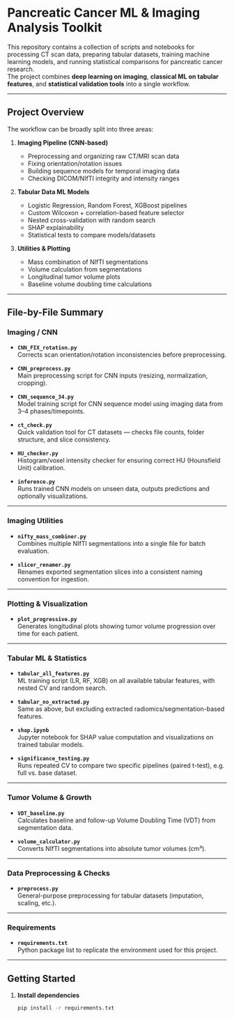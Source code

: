 # Pancreatic Cancer ML & Imaging Analysis Toolkit

This repository contains a collection of scripts and notebooks for processing CT scan data, preparing tabular datasets, training machine learning models, and running statistical comparisons for pancreatic cancer research.  
The project combines **deep learning on imaging**, **classical ML on tabular features**, and **statistical validation tools** into a single workflow.

---

## Project Overview

The workflow can be broadly split into three areas:

1. **Imaging Pipeline (CNN-based)**  
   - Preprocessing and organizing raw CT/MRI scan data  
   - Fixing orientation/rotation issues  
   - Building sequence models for temporal imaging data  
   - Checking DICOM/NIfTI integrity and intensity ranges

2. **Tabular Data ML Models**  
   - Logistic Regression, Random Forest, XGBoost pipelines  
   - Custom Wilcoxon + correlation-based feature selector  
   - Nested cross-validation with random search  
   - SHAP explainability  
   - Statistical tests to compare models/datasets

3. **Utilities & Plotting**  
   - Mass combination of NIfTI segmentations  
   - Volume calculation from segmentations  
   - Longitudinal tumor volume plots  
   - Baseline volume doubling time calculations

---

## File-by-File Summary

### Imaging / CNN
- **`CNN_FIX_rotation.py`**  
  Corrects scan orientation/rotation inconsistencies before preprocessing.
  
- **`CNN_preprocess.py`**  
  Main preprocessing script for CNN inputs (resizing, normalization, cropping).
  
- **`CNN_sequence_34.py`**  
  Model training script for CNN sequence model using imaging data from 3–4 phases/timepoints.
  
- **`ct_check.py`**  
  Quick validation tool for CT datasets — checks file counts, folder structure, and slice consistency.
  
- **`HU_checker.py`**  
  Histogram/voxel intensity checker for ensuring correct HU (Hounsfield Unit) calibration.
  
- **`inference.py`**  
  Runs trained CNN models on unseen data, outputs predictions and optionally visualizations.

---

### Imaging Utilities
- **`nifty_mass_combiner.py`**  
  Combines multiple NIfTI segmentations into a single file for batch evaluation.
  
- **`slicer_renamer.py`**  
  Renames exported segmentation slices into a consistent naming convention for ingestion.

---

### Plotting & Visualization
- **`plot_progressive.py`**  
  Generates longitudinal plots showing tumor volume progression over time for each patient.

---

### Tabular ML & Statistics
- **`tabular_all_features.py`**  
  ML training script (LR, RF, XGB) on all available tabular features, with nested CV and random search.
  
- **`tabular_no_extracted.py`**  
  Same as above, but excluding extracted radiomics/segmentation-based features.
  
- **`shap.ipynb`**  
  Jupyter notebook for SHAP value computation and visualizations on trained tabular models.
  
- **`significance_testing.py`**  
  Runs repeated CV to compare two specific pipelines (paired t-test), e.g. full vs. base dataset.

---

### Tumor Volume & Growth
- **`VDT_baseline.py`**  
  Calculates baseline and follow-up Volume Doubling Time (VDT) from segmentation data.
  
- **`volume_calculator.py`**  
  Converts NIfTI segmentations into absolute tumor volumes (cm³).

---

### Data Preprocessing & Checks
- **`preprocess.py`**  
  General-purpose preprocessing for tabular datasets (imputation, scaling, etc.).

---

### Requirements
- **`requirements.txt`**  
  Python package list to replicate the environment used for this project.

---

## Getting Started

1. **Install dependencies**  
   ```bash
   pip install -r requirements.txt
